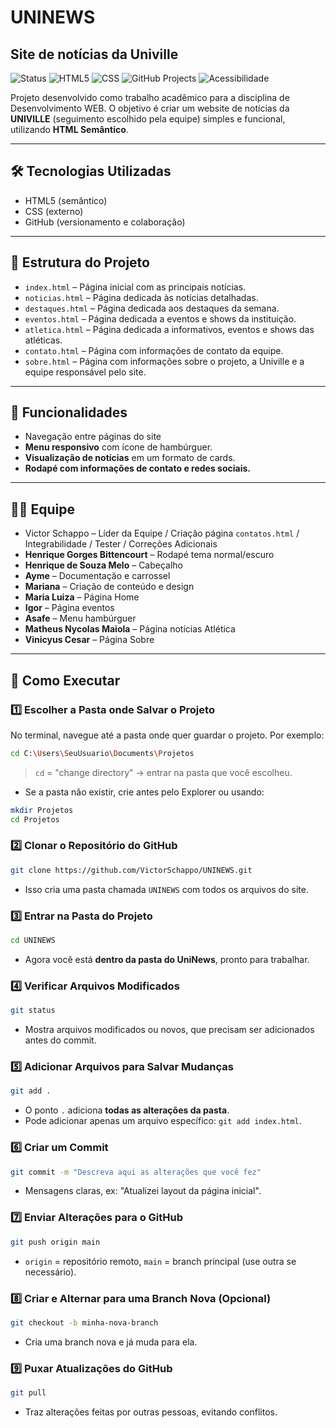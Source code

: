 # UNINEWS
## Site de notícias da Univille

![Status](https://img.shields.io/badge/status-em%20desenvolvimento-yellow)
![HTML5](https://img.shields.io/badge/HTML5-✓-orange)
![CSS](https://img.shields.io/badge/CSS%20Interno-✓-blue)
![GitHub Projects](https://img.shields.io/badge/GitHub-Projects-lightgrey)
![Acessibilidade](https://img.shields.io/badge/Acessibilidade-✓-green)

Projeto desenvolvido como trabalho acadêmico para a disciplina de Desenvolvimento WEB.
O objetivo é criar um website de notícias da **UNIVILLE** (seguimento escolhido pela equipe) simples e funcional, utilizando **HTML Semântico**.

---

## 🛠️ Tecnologias Utilizadas
- HTML5 (semântico)
- CSS (externo)
- GitHub (versionamento e colaboração)

---

## 📂 Estrutura do Projeto
- `index.html` – Página inicial com as principais notícias.  
- `noticias.html` – Página dedicada às notícias detalhadas.  
- `destaques.html` – Página dedicada aos destaques da semana.  
- `eventos.html` – Página dedicada a eventos e shows da instituição.  
- `atletica.html` – Página dedicada a informativos, eventos e shows das atléticas.  
- `contato.html` – Página com informações de contato da equipe.  
- `sobre.html` – Página com informações sobre o projeto, a Univille e a equipe responsável pelo site.

---

## 🚀 Funcionalidades
- Navegação entre páginas do site
- **Menu responsivo** com ícone de hambúrguer.
- **Visualização de notícias** em um formato de cards.
- **Rodapé com informações de contato e redes sociais.**

---
  
## 👩‍💻 Equipe
- Victor Schappo – Líder da Equipe / Criação página `contatos.html` / Integrabilidade / Tester / Correções Adicionais
- **Henrique Gorges Bittencourt** – Rodapé tema normal/escuro
- **Henrique de Souza Melo** – Cabeçalho
- **Ayme** – Documentação e carrossel
- **Mariana** – Criação de conteúdo e design
- **Maria Luiza** – Página Home
- **Igor** – Página eventos
- **Asafe** – Menu hambúrguer
- **Matheus Nycolas Maiola** – Página notícias Atlética
- **Vinicyus Cesar** – Página Sobre

---

## 📖 Como Executar


### 1️⃣ Escolher a Pasta onde Salvar o Projeto
No terminal, navegue até a pasta onde quer guardar o projeto. Por exemplo:
```bash
cd C:\Users\SeuUsuario\Documents\Projetos
```
> `cd` = "change directory" → entrar na pasta que você escolheu.


- Se a pasta não existir, crie antes pelo Explorer ou usando:
```bash
mkdir Projetos
cd Projetos
```


### 2️⃣ Clonar o Repositório do GitHub
```bash
git clone https://github.com/VictorSchappo/UNINEWS.git
```
- Isso cria uma pasta chamada `UNINEWS` com todos os arquivos do site.


### 3️⃣ Entrar na Pasta do Projeto
```bash
cd UNINEWS
```
- Agora você está **dentro da pasta do UniNews**, pronto para trabalhar.


### 4️⃣ Verificar Arquivos Modificados
```bash
git status
```
- Mostra arquivos modificados ou novos, que precisam ser adicionados antes do commit.


### 5️⃣ Adicionar Arquivos para Salvar Mudanças
```bash
git add .
```
- O ponto `.` adiciona **todas as alterações da pasta**.
- Pode adicionar apenas um arquivo específico: `git add index.html`.


### 6️⃣ Criar um Commit
```bash
git commit -m "Descreva aqui as alterações que você fez"
```
- Mensagens claras, ex: "Atualizei layout da página inicial".


### 7️⃣ Enviar Alterações para o GitHub
```bash
git push origin main
```
- `origin` = repositório remoto, `main` = branch principal (use outra se necessário).


### 8️⃣ Criar e Alternar para uma Branch Nova (Opcional)
```bash
git checkout -b minha-nova-branch
```
- Cria uma branch nova e já muda para ela.


### 9️⃣ Puxar Atualizações do GitHub
```bash
git pull
```
- Traz alterações feitas por outras pessoas, evitando conflitos.

